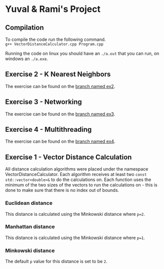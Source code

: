 # Yuval & Rami's Project

## Compilation
To compile the code run the following command.<br/>
`g++ VectorDistanceCalculator.cpp Program.cpp`

Running the code on linux you should have an `./a.out` that you can run, on windows an `./a.exe`.

## Exercise 2 - K Nearest Neighbors
The exercise can be found on the [branch named ex2](https://github.com/NubPaws/AdvancedProgramming/tree/ex2).

## Exercise 3 - Networking
The exercise can be found on the [branch named ex3](https://github.com/NubPaws/AdvancedProgramming/tree/ex3).

## Exercise 4 - Multithreading
The exercise can be found on the [branch named ex4](https://github.com/NubPaws/AdvancedProgramming/tree/ex4).

## Exercise 1 - Vector Distance Calculation
All distance calculation algorithms were placed under the namespace VectorDistanceCalculator. Each algorithm receives at least two `const std::vector<double>&` to do the calculations on. Each function uses the minimum of the two sizes of the vectors to run the calculations on - this is done to make sure that there is no index out of bounds.
### Euclidean distance
This distance is calculated using the Minkowski distance where `p=2`.
### Manhattan distance
This distance is calculated using the Minkowski distance where `p=1`.
### Minkowski distance
The default `p` value for this distance is set to be `2`.
